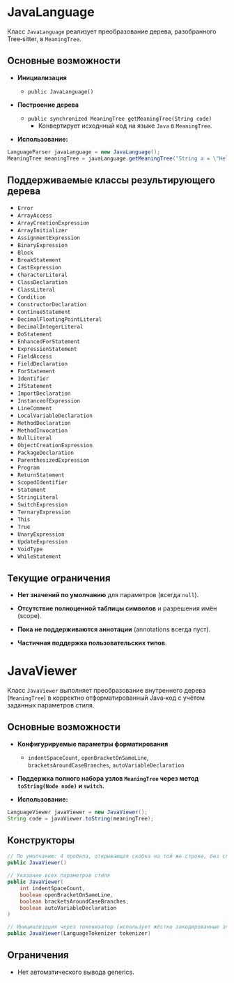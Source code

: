 # JavaLanguage

Класс `JavaLanguage` реализует преобразование дерева, разобранного Tree‑sitter, в `MeaningTree`.

## Основные возможности

- **Инициализация**
  - `public JavaLanguage()`

- **Построение дерева**
  - `public synchronized MeaningTree getMeaningTree(String code)`
    - Конвертирует исходнный код на языке `Java` в `MeaningTree`.

- **Использование:**
```java
LanguageParser javaLanguage = new JavaLanguage();
MeaningTree meaningTree = javaLanguage.getMeaningTree("String a = \"Hello, world!\"");
```

## Поддерживаемые классы результирующего дерева

- `Error`
- `ArrayAccess`
- `ArrayCreationExpression`
- `ArrayInitializer`
- `AssignmentExpression`
- `BinaryExpression`
- `Block`
- `BreakStatement`
- `CastExpression`
- `CharacterLiteral`
- `ClassDeclaration`
- `ClassLiteral`
- `Condition`
- `ConstructorDeclaration`
- `ContinueStatement`
- `DecimalFloatingPointLiteral`
- `DecimalIntegerLiteral`
- `DoStatement`
- `EnhancedForStatement`
- `ExpressionStatement`
- `FieldAccess`
- `FieldDeclaration`
- `ForStatement`
- `Identifier`
- `IfStatement`
- `ImportDeclaration`
- `InstanceofExpression`
- `LineComment`
- `LocalVariableDeclaration`
- `MethodDeclaration`
- `MethodInvocation`
- `NullLiteral`
- `ObjectCreationExpression`
- `PackageDeclaration`
- `ParenthesizedExpression`
- `Program`
- `ReturnStatement`
- `ScopedIdentifier`
- `Statement`
- `StringLiteral`
- `SwitchExpression`
- `TernaryExpression`
- `This`
- `True`
- `UnaryExpression`
- `UpdateExpression`
- `VoidType`
- `WhileStatement`


## Текущие ограничения

- **Нет значений по умолчанию** для параметров (всегда `null`).

- **Отсутствие полноценной таблицы символов** и разрешения имён (scope).

- **Пока не поддерживаются аннотации** (annotations всегда пуст).

- **Частичная поддержка пользовательских типов**.

# JavaViewer

Класс `JavaViewer` выполняет преобразование внутреннего дерева (`MeaningTree`) в корректно отформатированный Java‑код с учётом заданных параметров стиля.

## Основные возможности

- **Конфигурируемые параметры форматирования**
  - `indentSpaceCount`, `openBracketOnSameLine`, `bracketsAroundCaseBranches`, `autoVariableDeclaration`

- **Поддержка полного набора узлов `MeaningTree` через метод `toString(Node node)` и `switch`.**

- **Использование:**
```java
LanguageViewer javaViewer = new JavaViewer();
String code = javaViewer.toString(meaningTree);
```

## Конструкторы

```java
// По умолчанию: 4 пробела, открывающая скобка на той же строке, без скобок вокруг case, без авто‑декларации
public JavaViewer()

// Указание всех параметров стиля
public JavaViewer(
    int indentSpaceCount,
    boolean openBracketOnSameLine,
    boolean bracketsAroundCaseBranches,
    boolean autoVariableDeclaration
)

// Инициализация через токенизатор (использует жёстко закодированные значения) из конструктора по умолчанию
public JavaViewer(LanguageTokenizer tokenizer)
```


## Ограничения

- Нет автоматического вывода generics.
